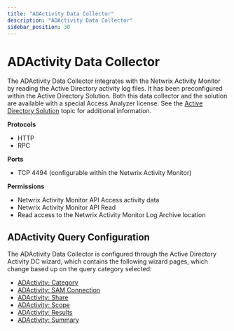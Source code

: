 ```yaml
---
title: "ADActivity Data Collector"
description: "ADActivity Data Collector"
sidebar_position: 30
---
```


# ADActivity Data Collector

The ADActivity Data Collector integrates with the Netwrix Activity Monitor by reading the Active
Directory activity log files. It has been preconfigured within the Active Directory Solution. Both
this data collector and the solution are available with a special Access Analyzer license. See the
[Active Directory Solution](/docs/accessanalyzer/12.0/solutions/activedirectory/overview.md) topic for additional
information.

**Protocols**

- HTTP
- RPC

**Ports**

- TCP 4494 (configurable within the Netwrix Activity Monitor)

**Permissions**

- Netwrix Activity Monitor API Access activity data
- Netwrix Activity Monitor API Read
- Read access to the Netwrix Activity Monitor Log Archive location

## ADActivity Query Configuration

The ADActivity Data Collector is configured through the Active Directory Activity DC wizard, which
contains the following wizard pages, which change based up on the query category selected:

- [ADActivity: Category](/docs/accessanalyzer/12.0/admin/datacollector/adactivity/category.md)
- [ADActivity: SAM Connection](/docs/accessanalyzer/12.0/admin/datacollector/adactivity/connection.md)
- [ADActivity: Share](/docs/accessanalyzer/12.0/admin/datacollector/adactivity/share.md)
- [ADActivity: Scope](/docs/accessanalyzer/12.0/admin/datacollector/adactivity/scope.md)
- [ADActivity: Results](/docs/accessanalyzer/12.0/admin/datacollector/adactivity/results.md)
- [ADActivity: Summary](/docs/accessanalyzer/12.0/admin/datacollector/adactivity/summary.md)
